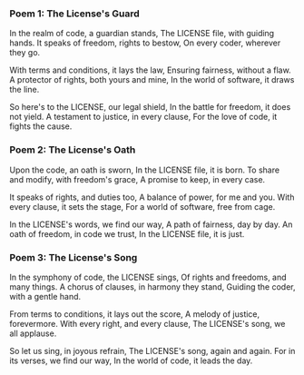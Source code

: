 ### Poem 1: The License's Guard

In the realm of code, a guardian stands,
The LICENSE file, with guiding hands.
It speaks of freedom, rights to bestow,
On every coder, wherever they go.

With terms and conditions, it lays the law,
Ensuring fairness, without a flaw.
A protector of rights, both yours and mine,
In the world of software, it draws the line.

So here's to the LICENSE, our legal shield,
In the battle for freedom, it does not yield.
A testament to justice, in every clause,
For the love of code, it fights the cause.

### Poem 2: The License's Oath

Upon the code, an oath is sworn,
In the LICENSE file, it is born.
To share and modify, with freedom's grace,
A promise to keep, in every case.

It speaks of rights, and duties too,
A balance of power, for me and you.
With every clause, it sets the stage,
For a world of software, free from cage.

In the LICENSE's words, we find our way,
A path of fairness, day by day.
An oath of freedom, in code we trust,
In the LICENSE file, it is just.

### Poem 3: The License's Song

In the symphony of code, the LICENSE sings,
Of rights and freedoms, and many things.
A chorus of clauses, in harmony they stand,
Guiding the coder, with a gentle hand.

From terms to conditions, it lays out the score,
A melody of justice, forevermore.
With every right, and every clause,
The LICENSE's song, we all applause.

So let us sing, in joyous refrain,
The LICENSE's song, again and again.
For in its verses, we find our way,
In the world of code, it leads the day.